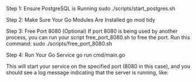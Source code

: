 Step 1: Ensure PostgreSQL is Running
sudo ./scripts/start_postgres.sh


Step 2: Make Sure Your Go Modules Are Installed
go mod tidy


Step 3: Free Port 8080 (Optional)
If port 8080 is being used by another process, you can run your script free_port_8080.sh to free the port. Run this command:
sudo ./scripts/free_port_8080.sh

Step 4: Run Your Go Service
go run cmd/main.go

This will start your service on the specified port (8080 in this case), and you should see a log message indicating that the server is running, like:


